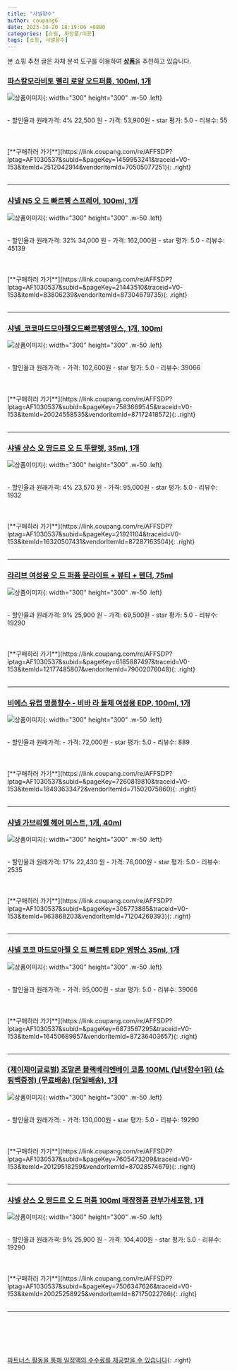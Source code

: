 ```yaml
---
title: "샤넬향수"
author: coupang6
date: 2023-10-20 18:19:06 +0800
categories: [쇼핑, 화장품/미용]
tags: [쇼핑, 샤넬향수]
---
```


본 쇼핑 추천 글은 자체 분석 도구를 이용하여 [**상품**](https://link.coupang.com/a/bao1ui)을 추천하고 있습니다.

### [파스칼모라비토 펠리 로얄 오드퍼퓸, 100ml, 1개](https://link.coupang.com/re/AFFSDP?lptag=AF1030537&subid=&pageKey=1459953241&traceid=V0-153&itemId=2512042914&vendorItemId=70505077251)

![상품이미지](https://thumbnail8.coupangcdn.com/thumbnails/remote/230x230ex/image/vendor_inventory/bf08/cb4b1e569e1bef3fb037b9a262f1f7ed5a0603bf62b2fed55f3de691788c.jpg){: width="300" height="300" .w-50 .left}


<br>
- 할인율과 원래가격: 4%  22,500   원
- 가격: 53,900원
- star 평가: 5.0
- 리뷰수: 55
<br>
<br>
<br>
<br>
[**구매하러 가기**](https://link.coupang.com/re/AFFSDP?lptag=AF1030537&subid=&pageKey=1459953241&traceid=V0-153&itemId=2512042914&vendorItemId=70505077251){: .right}
<br>
<br>

---

### [샤넬 N5 오 드 빠르펭 스프레이, 100ml, 1개](https://link.coupang.com/re/AFFSDP?lptag=AF1030537&subid=&pageKey=21443510&traceid=V0-153&itemId=83806239&vendorItemId=87304679735)

![상품이미지](https://thumbnail6.coupangcdn.com/thumbnails/remote/230x230ex/image/vendor_inventory/cbbe/f7924f4a446d1928989ad3b997be45297588868f307a8f758ac1eaf782fd.jpg){: width="300" height="300" .w-50 .left}


<br>
- 할인율과 원래가격: 32%  34,000   원
- 가격: 162,000원
- star 평가: 5.0
- 리뷰수: 45139
<br>
<br>
<br>
<br>
[**구매하러 가기**](https://link.coupang.com/re/AFFSDP?lptag=AF1030537&subid=&pageKey=21443510&traceid=V0-153&itemId=83806239&vendorItemId=87304679735){: .right}
<br>
<br>

---

### [샤넬_코코마드모아젤오드빠르펭엥땅스, 1개, 100ml](https://link.coupang.com/re/AFFSDP?lptag=AF1030537&subid=&pageKey=7583669545&traceid=V0-153&itemId=20024558535&vendorItemId=87172418572)

![상품이미지](https://thumbnail8.coupangcdn.com/thumbnails/remote/230x230ex/image/vendor_inventory/f65f/c77ee2f040e45c55d94d6726bc100039e45e558e6794cefd8185eeeca4c5.jpg){: width="300" height="300" .w-50 .left}


<br>
- 할인율과 원래가격: 
- 가격: 102,600원
- star 평가: 5.0
- 리뷰수: 39066
<br>
<br>
<br>
<br>
[**구매하러 가기**](https://link.coupang.com/re/AFFSDP?lptag=AF1030537&subid=&pageKey=7583669545&traceid=V0-153&itemId=20024558535&vendorItemId=87172418572){: .right}
<br>
<br>

---

### [샤넬 샹스 오 땅드르 오 드 뚜왈렛, 35ml, 1개](https://link.coupang.com/re/AFFSDP?lptag=AF1030537&subid=&pageKey=21921104&traceid=V0-153&itemId=16320507431&vendorItemId=87287163504)

![상품이미지](https://thumbnail8.coupangcdn.com/thumbnails/remote/230x230ex/image/vendor_inventory/ca84/93f9613b6a3ba0d954971a54ee8f3aba889c90b437303bc957ab00ced146.png){: width="300" height="300" .w-50 .left}


<br>
- 할인율과 원래가격: 4%  23,570   원
- 가격: 95,000원
- star 평가: 5.0
- 리뷰수: 1932
<br>
<br>
<br>
<br>
[**구매하러 가기**](https://link.coupang.com/re/AFFSDP?lptag=AF1030537&subid=&pageKey=21921104&traceid=V0-153&itemId=16320507431&vendorItemId=87287163504){: .right}
<br>
<br>

---

### [라리브 여성용 오 드 퍼퓸 문라이트 + 뷰티 + 텐더, 75ml](https://link.coupang.com/re/AFFSDP?lptag=AF1030537&subid=&pageKey=6185887497&traceid=V0-153&itemId=12177485807&vendorItemId=79002076048)

![상품이미지](https://thumbnail6.coupangcdn.com/thumbnails/remote/230x230ex/image/vendor_inventory/b795/3431b96259b3895eb7d1cc3aa4b48921c06e3578407ad0b073f6f38a0c06.jpg){: width="300" height="300" .w-50 .left}


<br>
- 할인율과 원래가격: 9%  25,900   원
- 가격: 69,500원
- star 평가: 5.0
- 리뷰수: 19290
<br>
<br>
<br>
<br>
[**구매하러 가기**](https://link.coupang.com/re/AFFSDP?lptag=AF1030537&subid=&pageKey=6185887497&traceid=V0-153&itemId=12177485807&vendorItemId=79002076048){: .right}
<br>
<br>

---

### [비에스 유럽 명품향수 - 비바 라 돌체 여성용 EDP, 100ml, 1개](https://link.coupang.com/re/AFFSDP?lptag=AF1030537&subid=&pageKey=7260819810&traceid=V0-153&itemId=18493633472&vendorItemId=71502075860)

![상품이미지](https://thumbnail10.coupangcdn.com/thumbnails/remote/230x230ex/image/vendor_inventory/217f/39b5525c2a1588d2371bd1f69407608171e75c2dba94772fdb2fe59b2d1c.png){: width="300" height="300" .w-50 .left}


<br>
- 할인율과 원래가격: 
- 가격: 72,000원
- star 평가: 5.0
- 리뷰수: 889
<br>
<br>
<br>
<br>
[**구매하러 가기**](https://link.coupang.com/re/AFFSDP?lptag=AF1030537&subid=&pageKey=7260819810&traceid=V0-153&itemId=18493633472&vendorItemId=71502075860){: .right}
<br>
<br>

---

### [샤넬 가브리엘 헤어 미스트, 1개, 40ml](https://link.coupang.com/re/AFFSDP?lptag=AF1030537&subid=&pageKey=305773885&traceid=V0-153&itemId=963868203&vendorItemId=71204269393)

![상품이미지](https://thumbnail10.coupangcdn.com/thumbnails/remote/230x230ex/image/retail/images/2020/07/24/13/6/739d8cd8-8477-447e-9bd0-771ff31560bd.jpg){: width="300" height="300" .w-50 .left}


<br>
- 할인율과 원래가격: 17%  22,430   원
- 가격: 76,000원
- star 평가: 5.0
- 리뷰수: 2535
<br>
<br>
<br>
<br>
[**구매하러 가기**](https://link.coupang.com/re/AFFSDP?lptag=AF1030537&subid=&pageKey=305773885&traceid=V0-153&itemId=963868203&vendorItemId=71204269393){: .right}
<br>
<br>

---

### [샤넬 코코 마드모아젤 오 드 빠르펭 EDP 엥땅스 35ml, 1개](https://link.coupang.com/re/AFFSDP?lptag=AF1030537&subid=&pageKey=6873567295&traceid=V0-153&itemId=16450689857&vendorItemId=87236403657)

![상품이미지](https://thumbnail10.coupangcdn.com/thumbnails/remote/230x230ex/image/vendor_inventory/0ae2/fee271d66ba596e0e978bd6f0da634f96ad77ed253c503fe2505b4d9a6a5.png){: width="300" height="300" .w-50 .left}


<br>
- 할인율과 원래가격: 
- 가격: 95,000원
- star 평가: 5.0
- 리뷰수: 39066
<br>
<br>
<br>
<br>
[**구매하러 가기**](https://link.coupang.com/re/AFFSDP?lptag=AF1030537&subid=&pageKey=6873567295&traceid=V0-153&itemId=16450689857&vendorItemId=87236403657){: .right}
<br>
<br>

---

### [(제이제이글로벌) 조말론 블랙베리앤베이 코롱 100ML (남녀향수1위) (쇼핑백증정) (무료배송) (당일배송), 1개](https://link.coupang.com/re/AFFSDP?lptag=AF1030537&subid=&pageKey=7605473209&traceid=V0-153&itemId=20129518259&vendorItemId=87028574679)

![상품이미지](https://thumbnail6.coupangcdn.com/thumbnails/remote/230x230ex/image/vendor_inventory/bb0c/71243664058fa4c00a80c1823b22ac60630942cc374681c90271a55ef32e.jpg){: width="300" height="300" .w-50 .left}


<br>
- 할인율과 원래가격: 
- 가격: 130,000원
- star 평가: 5.0
- 리뷰수: 19290
<br>
<br>
<br>
<br>
[**구매하러 가기**](https://link.coupang.com/re/AFFSDP?lptag=AF1030537&subid=&pageKey=7605473209&traceid=V0-153&itemId=20129518259&vendorItemId=87028574679){: .right}
<br>
<br>

---

### [샤넬 샹스 오 땅드르 오 드 퍼퓸 100ml 매장정품 관부가세포함, 1개](https://link.coupang.com/re/AFFSDP?lptag=AF1030537&subid=&pageKey=7506347626&traceid=V0-153&itemId=20025258925&vendorItemId=87175022766)

![상품이미지](https://thumbnail6.coupangcdn.com/thumbnails/remote/230x230ex/image/vendor_inventory/d86b/5dbaf74b6ff88de86c5e7b23e86111b6aa9f632d095aadc4ee705c287afb.jpg){: width="300" height="300" .w-50 .left}


<br>
- 할인율과 원래가격: 9%  25,900   원
- 가격: 104,400원
- star 평가: 5.0
- 리뷰수: 19290
<br>
<br>
<br>
<br>
[**구매하러 가기**](https://link.coupang.com/re/AFFSDP?lptag=AF1030537&subid=&pageKey=7506347626&traceid=V0-153&itemId=20025258925&vendorItemId=87175022766){: .right}
<br>
<br>

---
<br><br><br><br><br> [파트너스 활동을 통해 일정액의 수수료를 제공받을 수 있습니다](https://link.coupang.com/a/bao1ui){: .right}